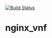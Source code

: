 [![Build Status](https://travis-ci.com/aahad91/nginx_vnf.svg?branch=master)](https://travis-ci.com/aahad91/nginx_vnf)
# nginx_vnf
